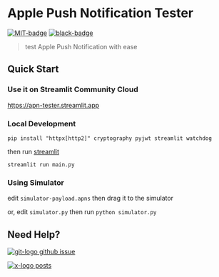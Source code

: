 
# Apple Push Notification Tester

[![MIT-badge]][MIT-url] [![black-badge]][black-url]

> test Apple Push Notification with ease

## Quick Start

### Use it on Streamlit Community Cloud

<https://apn-tester.streamlit.app>

### Local Development

`pip install "httpx[http2]" cryptography pyjwt streamlit watchdog`

then run [streamlit]

`streamlit run main.py`

### Using Simulator

edit `simulator-payload.apns` then drag it to the simulator

or, edit `simulator.py` then run `python simulator.py`

## Need Help?

[![git-logo] github issue][github issue]

[![x-logo] posts][x-post]

[black-badge]: https://img.shields.io/badge/code%20style-black-000000.svg
[black-url]: https://github.com/psf/black
[git-logo]: https://api.iconify.design/bi/github.svg?color=%236FD886&width=20
[github issue]: https://github.com/hoishing/apn-tester/issues
[MIT-badge]: https://img.shields.io/github/license/hoishing/ptag
[MIT-url]: https://opensource.org/licenses/MIT
[x-logo]: https://api.iconify.design/ri:twitter-x-fill.svg?width=20&color=DarkGray
[x-post]: https://x.com/hoishing
[streamlit]: https://docs.streamlit.io
